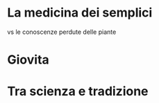 

# La medicina dei semplici

vs le conoscenze perdute delle piante 

# Giovita
# Tra scienza e tradizione

<!--stackedit_data:
eyJoaXN0b3J5IjpbLTE3OTUxNzM1ODJdfQ==
-->